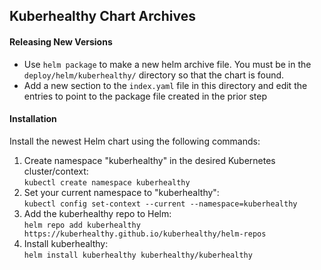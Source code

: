 ## Kuberhealthy Chart Archives


#### Releasing New Versions

- Use `helm package` to make a new helm archive file.  You must be in the `deploy/helm/kuberhealthy/` directory so that the chart is found.
- Add a new section to the `index.yaml` file in this directory and edit the entries to point to the package file created in the prior step

#### Installation

Install the newest Helm chart using the following commands:

1. Create namespace "kuberhealthy" in the desired Kubernetes cluster/context:  
	`kubectl create namespace kuberhealthy`
2. Set your current namespace to "kuberhealthy":  
	`kubectl config set-context --current --namespace=kuberhealthy`
3. Add the kuberhealthy repo to Helm:  
	`helm repo add kuberhealthy https://kuberhealthy.github.io/kuberhealthy/helm-repos`
4. Install kuberhealthy:  
	`helm install kuberhealthy kuberhealthy/kuberhealthy`


